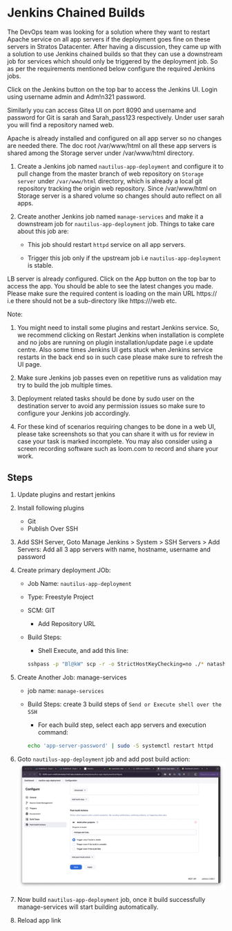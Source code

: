 # Jenkins Chained Builds

The DevOps team was looking for a solution where they want to restart Apache service on all app servers if the deployment goes fine on these servers in Stratos Datacenter. After having a discussion, they came up with a solution to use Jenkins chained builds so that they can use a downstream job for services which should only be triggered by the deployment job. So as per the requirements mentioned below configure the required Jenkins jobs.

Click on the Jenkins button on the top bar to access the Jenkins UI. Login using username admin and Adm!n321 password.

Similarly you can access Gitea UI on port 8090 and username and password for Git is sarah and Sarah_pass123 respectively. Under user sarah you will find a repository named web.

Apache is already installed and configured on all app server so no changes are needed there. The doc root /var/www/html on all these app servers is shared among the Storage server under /var/www/html directory.

1. Create a Jenkins job named `nautilus-app-deployment` and configure it to pull change from the master branch of web repository on `Storage server` under `/var/www/html` directory, which is already a local git repository tracking the origin web repository. Since /var/www/html on Storage server is a shared volume so changes should auto reflect on all apps.

2. Create another Jenkins job named `manage-services` and make it a downstream job for `nautilus-app-deployment` job. Things to take care about this job are:

    - This job should restart `httpd` service on all app servers.

    - Trigger this job only if the upstream job i.e `nautilus-app-deployment` is stable.

LB server is already configured. Click on the App button on the top bar to access the app. You should be able to see the latest changes you made. Please make sure the required content is loading on the main URL https://<LBR-URL> i.e there should not be a sub-directory like https://<LBR-URL>/web etc.

Note:

1. You might need to install some plugins and restart Jenkins service. So, we recommend clicking on Restart Jenkins when installation is complete and no jobs are running on plugin installation/update page i.e update centre. Also some times Jenkins UI gets stuck when Jenkins service restarts in the back end so in such case please make sure to refresh the UI page.

2. Make sure Jenkins job passes even on repetitive runs as validation may try to build the job multiple times.

3. Deployment related tasks should be done by sudo user on the destination server to avoid any permission issues so make sure to configure your Jenkins job accordingly.

4. For these kind of scenarios requiring changes to be done in a web UI, please take screenshots so that you can share it with us for review in case your task is marked incomplete. You may also consider using a screen recording software such as loom.com to record and share your work.

## Steps

1. Update plugins and restart jenkins
2. Install following plugins
    - Git
    - Publish Over SSH
3. Add SSH Server, Goto Manage Jenkins > System > SSH Servers > Add Servers:
    Add all 3 app servers with name, hostname, username and password

4. Create primary deployment JOb:
    - Job Name: `nautilus-app-deployment`
    - Type: Freestyle Project
    - SCM: GIT
        - Add Repository URL
    - Build Steps:
        - Shell Execute, and add this line:

        ```sh
        sshpass -p "Bl@kW" scp -r -o StrictHostKeyChecking=no ./* natasha@ststor01:/var/www/html
        ```

5. Create Another Job: manage-services
    - job name: `manage-services`
    - Build Steps: create 3 build steps of `Send or Execute shell over the SSH`
        - For each build step, select each app servers and execution command:

        ```sh
        echo 'app-server-password' | sudo -S systemctl restart httpd
        ```

6. Goto `nautilus-app-deployment` job and add post build action:
    ![post-action](../screenshots/jenkins-post-build-action.png)

7. Now build `nautilus-app-deployment` job, once it build successfully manage-services will start building automatically.

8. Reload app link
